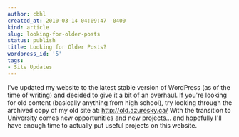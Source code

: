 ```yaml
---
author: cbhl
created_at: 2010-03-14 04:09:47 -0400
kind: article
slug: looking-for-older-posts
status: publish
title: Looking for Older Posts?
wordpress_id: '5'
tags:
- Site Updates
---
```


I've updated my website to the latest stable version of WordPress (as of
the time of writing) and decided to give it a bit of an overhaul. If
you're looking for old content (basically anything from high school),
try looking through the archived copy of my old site at:
http://old.azuresky.ca/ With the transition to University comes new
opportunities and new projects... and hopefully I'll have enough time to
actually put useful projects on this website.

